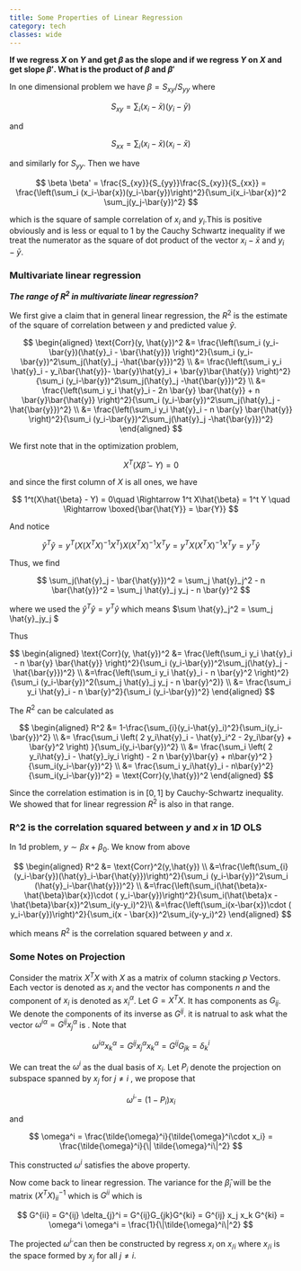 ```yaml
---
title: Some Properties of Linear Regression
category: tech
classes: wide
---
```


**If we regress $X$ on $Y$ and get $\beta$ as the slope and if we regress $Y$ on $X$ and get slope $\beta'$. What is the product of $\beta$ and $\beta'$**

In one dimensional problem we have $\beta = S_{xy}/S_{yy}$ where 

$$
S_{xy} = \sum_i (x_i- \bar{x})(y_i - \bar{y})
$$

and 

$$
S_{xx} = \sum_i (x_i - \bar{x})(x_i-\bar{x})
$$

and similarly for $S_{yy}$. Then we have 

$$
\beta \beta' = \frac{S_{xy}}{S_{yy}}\frac{S_{xy}}{S_{xx}} = \frac{\left(\sum_i (x_i-\bar{x})(y_i-\bar{y})\right)^2}{\sum_i(x_i-\bar{x})^2 \sum_j(y_j-\bar{y})^2} 
$$

which is the square of sample correlation of $x_i$ and $y_i$.This is positive obviously and is less or equal to $1$ by the Cauchy Schwartz inequality if we treat the numerator as the square of dot product of the vector $x_i-\bar{x}$ and $y_i-\bar{y}$.



### Multivariate linear regression

***The range of $R^2$ in multivariate linear regression?***  

We first give a claim that in general linear regression, the $R^2$ is the estimate of the square of correlation between $y$ and predicted value $\hat{y}$.

$$
\begin{aligned}
\text{Corr}(y, \hat{y})^2 &= \frac{\left(\sum_i (y_i-\bar{y})(\hat{y}_i - \bar{\hat{y}}) \right)^2}{\sum_i (y_i-\bar{y})^2\sum_j(\hat{y}_j -\hat{\bar{y}})^2} \\
&= \frac{\left(\sum_i y_i \hat{y}_i - y_i\bar{\hat{y}}- \bar{y}\hat{y}_i + \bar{y}\bar{\hat{y}} \right)^2}{\sum_i (y_i-\bar{y})^2\sum_j(\hat{y}_j -\hat{\bar{y}})^2} \\
&= \frac{\left(\sum_i y_i \hat{y}_i  - 2n \bar{y} \bar{\hat{y}} + n \bar{y}\bar{\hat{y}} \right)^2}{\sum_i (y_i-\bar{y})^2\sum_j(\hat{y}_j -\hat{\bar{y}})^2} \\
&= \frac{\left(\sum_i y_i \hat{y}_i  - n \bar{y} \bar{\hat{y}} \right)^2}{\sum_i (y_i-\bar{y})^2\sum_j(\hat{y}_j -\hat{\bar{y}})^2} 
\end{aligned}
$$

We first note that in the optimization problem, 

$$
X^T(X\hat{\beta} - Y) = 0
$$

and since the first column of $X$ is all ones, we have 

$$
1^t(X\hat{\beta} - Y) = 0\quad \Rightarrow 1^t X\hat{\beta} = 1^t Y \quad \Rightarrow \boxed{\bar{\hat{Y}} = \bar{Y}}
$$

And notice 

$$
\hat{y}^T \hat{y} = y^T (X (X^TX)^{-1} X^T ) X(X^TX)^{-1}X^T y = y^TX(X^TX)^{-1}X^Ty = y^T\hat{y}
$$

Thus, we find 

$$
\sum_j(\hat{y}_j - \bar{\hat{y}})^2 = \sum_j \hat{y}_j^2 - n \bar{\hat{y}}^2 = \sum_j \hat{y}_j y_j - n \bar{y}^2
$$

where we used the $\hat{y}^T\hat{y} = y^T\hat{y}$  which means $\sum \hat{y}_j^2 = \sum_j \hat{y}_jy_j $  

Thus 

$$
\begin{aligned}
\text{Corr}(y, \hat{y})^2 &= \frac{\left(\sum_i y_i \hat{y}_i  - n \bar{y} \bar{\hat{y}} \right)^2}{\sum_i (y_i-\bar{y})^2\sum_j(\hat{y}_j -\hat{\bar{y}})^2}  \\
&=\frac{\left(\sum_i y_i \hat{y}_i  - n \bar{y}^2 \right)^2}{\sum_i (y_i-\bar{y})^2(\sum_j \hat{y}_j y_j - n \bar{y}^2)} \\
&= \frac{\sum_i y_i \hat{y}_i  - n \bar{y}^2}{\sum_i (y_i-\bar{y})^2} 
\end{aligned}
$$

The $R^2$ can be calculated as 

$$
\begin{aligned}
R^2 &= 1-\frac{\sum_{i}(y_i-\hat{y}_i)^2}{\sum_i(y_i-\bar{y})^2} \\
&= \frac{\sum_i \left( 2 y_i\hat{y}_i - \hat{y}_i^2 - 2y_i\bar{y} + \bar{y}^2 \right)  }{\sum_i(y_i-\bar{y})^2} \\
&= \frac{\sum_i \left( 2 y_i\hat{y}_i - \hat{y}_iy_i \right) - 2 n \bar{y}\bar{y} + n\bar{y}^2   }{\sum_i(y_i-\bar{y})^2} \\
&= \frac{\sum_i y_i\hat{y}_i - n\bar{y}^2}{\sum_i(y_i-\bar{y})^2} = \text{Corr}(y,\hat{y})^2
\end{aligned}
$$


Since the correlation estimation is in $[0,1]$ by Cauchy-Schwartz inequality. We showed that for linear regression $R^2$ is also in that range. 

### R^2 is the correlation squared between $y$ and $x$ in $1D$ OLS

In 1d problem, $y\sim \beta x + \beta_0$. We know from above 

$$
\begin{aligned}
R^2 &= \text{Corr}^2(y,\hat{y}) \\
&=\frac{\left(\sum_{i}(y_i-\bar{y})(\hat{y}_i-\bar{\hat{y}})\right)^2}{\sum_i (y_i-\bar{y})^2\sum_i (\hat{y}_i-\bar{\hat{y}})^2} \\
&=\frac{\left(\sum_i(\hat{\beta}x-\hat{\beta}\bar{x})\cdot ( y_i-\bar{y})\right)^2}{\sum_i(\hat{\beta}x - \hat{\beta}\bar{x})^2\sum_i(y-y_i)^2}\\
&=\frac{\left(\sum_i(x-\bar{x})\cdot ( y_i-\bar{y})\right)^2}{\sum_i(x - \bar{x})^2\sum_i(y-y_i)^2}
\end{aligned}
$$

which means $R^2$ is the correlation squared between $y$ and $x$. 




### Some Notes on Projection

Consider the matrix $X^TX$ with $X$ as a matrix of column stacking $p$ Vectors. Each vector is denoted as $x_i$ and the vector has components $n$ and the component of $x_i$ is denoted as $x_{i}^\alpha$.  Let $G = X^TX$. It has components as $G_{ij}$. We denote the components of its inverse as $G^{ij}$. it is natrual to ask what the vector $\omega^{i\alpha} = G^{ij}x_j^\alpha$ is . Note that 

$$
\omega^{i\alpha} x^\alpha_k = G^{ij}x_j^\alpha x_k^\alpha = G^{ij}G_{jk} = \delta_{k}^i
$$

We can treat the $\omega^i$ as the dual basis of $x_i$. Let $P_i$ denote the projection on subspace spanned by $x_j$ for $j\neq i$ , we propose that 

$$
\tilde{\omega}^i = (1 - P_i) x_i
$$

and 

$$
\omega^i = \frac{\tilde{\omega}^i}{\tilde{\omega}^i\cdot x_i} = \frac{\tilde{\omega}^i}{\| \tilde{\omega}^i\|^2}
$$

This constructed $\omega^i$ satisfies the above property. 

Now come back to linear regression. The variance for the $\hat{\beta}_i$ will be the matrix $(X^TX)^{-1}_{ii}$  which is $G^{ii}$ which is 

$$
G^{ii} = G^{ij} \delta_{j}^i = G^{ij}G_{jk}G^{ki} = G^{ij} x_j x_k G^{ki} = \omega^i \omega^i = \frac{1}{\|\tilde{\omega}^i\|^2}
$$

The projected $\tilde{\omega}^i$ can then be constructed by regress $x_i$ on $x_{/i}$ where $x_{/i}$ is the space formed by $x_j$ for all $j\neq i$.  
